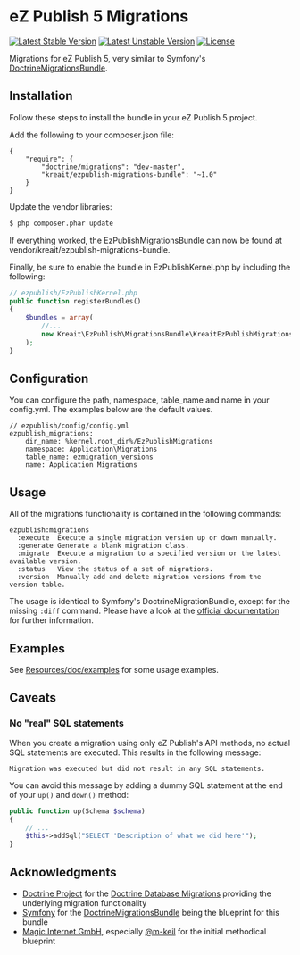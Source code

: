 # eZ Publish 5 Migrations

[![Latest Stable Version](https://poser.pugx.org/kreait/ezpublish-migrations-bundle/v/stable.png)](https://packagist.org/packages/kreait/ezpublish-migrations-bundle)
[![Latest Unstable Version](https://poser.pugx.org/kreait/ezpublish-migrations-bundle/v/unstable.png)](https://packagist.org/packages/kreait/ezpublish-migrations-bundle)
[![License](https://poser.pugx.org/kreait/ezpublish-migrations-bundle/license.png)](https://packagist.org/packages/kreait/ezpublish-migrations-bundle)

Migrations for eZ Publish 5, very similar to Symfony's
[DoctrineMigrationsBundle](https://github.com/doctrine/DoctrineMigrationsBundle).



## Installation

Follow these steps to install the bundle in your eZ Publish 5 project.

Add the following to your composer.json file:

```
{
    "require": {
        "doctrine/migrations": "dev-master",
        "kreait/ezpublish-migrations-bundle": "~1.0"
    }
}
```

Update the vendor libraries:

```bash
$ php composer.phar update
```

If everything worked, the EzPublishMigrationsBundle can now be found at vendor/kreait/ezpublish-migrations-bundle.

Finally, be sure to enable the bundle in EzPublishKernel.php by including the following:

```php
// ezpublish/EzPublishKernel.php
public function registerBundles()
{
    $bundles = array(
        //...
        new Kreait\EzPublish\MigrationsBundle\KreaitEzPublishMigrationsBundle(),
    );
}
```

## Configuration

You can configure the path, namespace, table_name and name in your config.yml.
The examples below are the default values.

```
// ezpublish/config/config.yml
ezpublish_migrations:
    dir_name: %kernel.root_dir%/EzPublishMigrations
    namespace: Application\Migrations
    table_name: ezmigration_versions
    name: Application Migrations
```

## Usage

All of the migrations functionality is contained in the following commands:

```
ezpublish:migrations
  :execute  Execute a single migration version up or down manually.
  :generate Generate a blank migration class.
  :migrate  Execute a migration to a specified version or the latest available version.
  :status   View the status of a set of migrations.
  :version  Manually add and delete migration versions from the version table.
```

The usage is identical to Symfony's DoctrineMigrationBundle, except for the missing `:diff` command.
Please have a look at the
[official documentation](http://symfony.com/doc/current/bundles/DoctrineMigrationsBundle/index.html)
for further information.

## Examples

See [Resources/doc/examples](Resources/doc/examples) for some usage examples.

## Caveats

### No "real" SQL statements

When you create a migration using only eZ Publish's API methods, no actual SQL statements are executed. This results in the following message:

```
Migration was executed but did not result in any SQL statements.
```

You can avoid this message by adding a dummy SQL statement at the end of your `up()` and `down()` method:

```php
public function up(Schema $schema)
{
    // ...
    $this->addSql("SELECT 'Description of what we did here'");
}
```


## Acknowledgments

- [Doctrine Project](http://www.doctrine-project.org/) for the [Doctrine Database Migrations](https://github.com/doctrine/migrations) providing the underlying migration functionality
- [Symfony](http://symfony.com/) for the [DoctrineMigrationsBundle](https://github.com/doctrine/DoctrineMigrationsBundle) being the blueprint for this bundle
- [Magic Internet GmbH](http://www.magicinternet.de/), especially [@m-keil](https://github.com/m-keil) for the initial methodical blueprint
